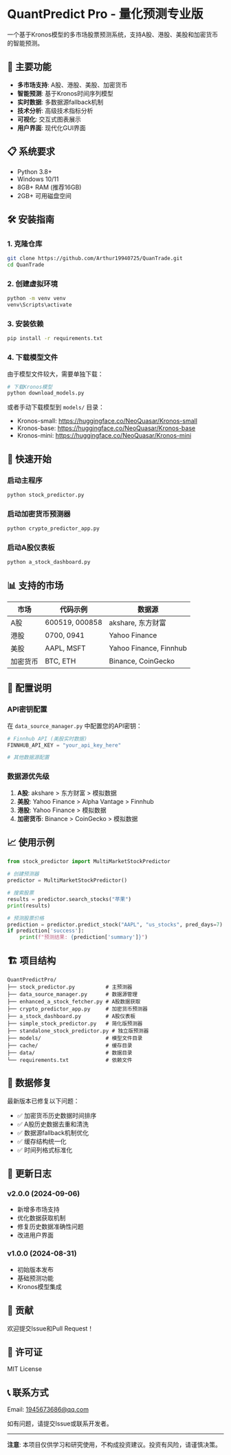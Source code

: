# QuantPredict Pro - 量化预测专业版

一个基于Kronos模型的多市场股票预测系统，支持A股、港股、美股和加密货币的智能预测。

## 🚀 主要功能

- **多市场支持**: A股、港股、美股、加密货币
- **智能预测**: 基于Kronos时间序列模型
- **实时数据**: 多数据源fallback机制
- **技术分析**: 高级技术指标分析
- **可视化**: 交互式图表展示
- **用户界面**: 现代化GUI界面

## 📋 系统要求

- Python 3.8+
- Windows 10/11
- 8GB+ RAM (推荐16GB)
- 2GB+ 可用磁盘空间

## 🛠️ 安装指南

### 1. 克隆仓库
```bash
git clone https://github.com/Arthur19940725/QuanTrade.git
cd QuanTrade
```

### 2. 创建虚拟环境
```bash
python -m venv venv
venv\Scripts\activate
```

### 3. 安装依赖
```bash
pip install -r requirements.txt
```

### 4. 下载模型文件
由于模型文件较大，需要单独下载：

```bash
# 下载Kronos模型
python download_models.py
```

或者手动下载模型到 `models/` 目录：
- Kronos-small: https://huggingface.co/NeoQuasar/Kronos-small
- Kronos-base: https://huggingface.co/NeoQuasar/Kronos-base
- Kronos-mini: https://huggingface.co/NeoQuasar/Kronos-mini

## 🎯 快速开始

### 启动主程序
```bash
python stock_predictor.py
```

### 启动加密货币预测器
```bash
python crypto_predictor_app.py
```

### 启动A股仪表板
```bash
python a_stock_dashboard.py
```

## 📊 支持的市场

| 市场 | 代码示例 | 数据源 |
|------|----------|--------|
| A股 | 600519, 000858 | akshare, 东方财富 |
| 港股 | 0700, 0941 | Yahoo Finance |
| 美股 | AAPL, MSFT | Yahoo Finance, Finnhub |
| 加密货币 | BTC, ETH | Binance, CoinGecko |

## 🔧 配置说明

### API密钥配置
在 `data_source_manager.py` 中配置您的API密钥：

```python
# Finnhub API (美股实时数据)
FINNHUB_API_KEY = "your_api_key_here"

# 其他数据源配置
```

### 数据源优先级
1. **A股**: akshare > 东方财富 > 模拟数据
2. **美股**: Yahoo Finance > Alpha Vantage > Finnhub
3. **港股**: Yahoo Finance > 模拟数据
4. **加密货币**: Binance > CoinGecko > 模拟数据

## 📈 使用示例

```python
from stock_predictor import MultiMarketStockPredictor

# 创建预测器
predictor = MultiMarketStockPredictor()

# 搜索股票
results = predictor.search_stocks("苹果")
print(results)

# 预测股票价格
prediction = predictor.predict_stock("AAPL", "us_stocks", pred_days=7)
if prediction['success']:
    print(f"预测结果: {prediction['summary']}")
```

## 🏗️ 项目结构

```
QuantPredictPro/
├── stock_predictor.py          # 主预测器
├── data_source_manager.py      # 数据源管理
├── enhanced_a_stock_fetcher.py # A股数据获取
├── crypto_predictor_app.py     # 加密货币预测器
├── a_stock_dashboard.py        # A股仪表板
├── simple_stock_predictor.py   # 简化版预测器
├── standalone_stock_predictor.py # 独立版预测器
├── models/                     # 模型文件目录
├── cache/                      # 缓存目录
├── data/                       # 数据目录
└── requirements.txt            # 依赖文件
```

## 🔄 数据修复

最新版本已修复以下问题：
- ✅ 加密货币历史数据时间排序
- ✅ A股历史数据去重和清洗
- ✅ 数据源fallback机制优化
- ✅ 缓存结构统一化
- ✅ 时间列格式标准化

## 📝 更新日志

### v2.0.0 (2024-09-06)
- 新增多市场支持
- 优化数据获取机制
- 修复历史数据准确性问题
- 改进用户界面

### v1.0.0 (2024-08-31)
- 初始版本发布
- 基础预测功能
- Kronos模型集成

## 🤝 贡献

欢迎提交Issue和Pull Request！

## 📄 许可证

MIT License

## 📞 联系方式
Email: 1945673686@qq.com

如有问题，请提交Issue或联系开发者。

---

**注意**: 本项目仅供学习和研究使用，不构成投资建议。投资有风险，请谨慎决策。
